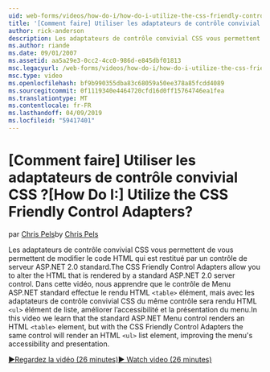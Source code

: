 ```yaml
---
uid: web-forms/videos/how-do-i/how-do-i-utilize-the-css-friendly-control-adapters
title: '[Comment faire] Utiliser les adaptateurs de contrôle convivial CSS ? | Microsoft Docs'
author: rick-anderson
description: Les adaptateurs de contrôle convivial CSS vous permettent de vous permettent de modifier le code HTML qui est restitué par un contrôle de serveur ASP.NET 2.0 standard. Dans cette vidéo, nous apprendre qui le stan...
ms.author: riande
ms.date: 09/01/2007
ms.assetid: aa5a29e3-0cc2-4cc0-986d-e845dbf01813
msc.legacyurl: /web-forms/videos/how-do-i/how-do-i-utilize-the-css-friendly-control-adapters
msc.type: video
ms.openlocfilehash: bf9b990355dba83c68059a50ee378a85fcdd4089
ms.sourcegitcommit: 0f1119340e4464720cfd16d0ff15764746ea1fea
ms.translationtype: MT
ms.contentlocale: fr-FR
ms.lasthandoff: 04/09/2019
ms.locfileid: "59417401"
---
```

# <a name="how-do-i-utilize-the-css-friendly-control-adapters"></a><span data-ttu-id="af72e-105">[Comment faire] Utiliser les adaptateurs de contrôle convivial CSS ?</span><span class="sxs-lookup"><span data-stu-id="af72e-105">[How Do I:] Utilize the CSS Friendly Control Adapters?</span></span>

<span data-ttu-id="af72e-106">par [Chris Pels](https://twitter.com/chrispels)</span><span class="sxs-lookup"><span data-stu-id="af72e-106">by [Chris Pels](https://twitter.com/chrispels)</span></span>

<span data-ttu-id="af72e-107">Les adaptateurs de contrôle convivial CSS vous permettent de vous permettent de modifier le code HTML qui est restitué par un contrôle de serveur ASP.NET 2.0 standard.</span><span class="sxs-lookup"><span data-stu-id="af72e-107">The CSS Friendly Control Adapters allow you to alter the HTML that is rendered by a standard ASP.NET 2.0 server control.</span></span> <span data-ttu-id="af72e-108">Dans cette vidéo, nous apprendre que le contrôle de Menu ASP.NET standard effectue le rendu HTML `<table>` élément, mais avec les adaptateurs de contrôle convivial CSS du même contrôle sera rendu HTML `<ul>` élément de liste, améliorer l’accessibilité et la présentation du menu.</span><span class="sxs-lookup"><span data-stu-id="af72e-108">In this video we learn that the standard ASP.NET Menu control renders an HTML `<table>` element, but with the CSS Friendly Control Adapters the same control will render an HTML `<ul>` list element, improving the menu's accessibility and presentation.</span></span> 

[<span data-ttu-id="af72e-109">&#9654;Regardez la vidéo (26 minutes)</span><span class="sxs-lookup"><span data-stu-id="af72e-109">&#9654; Watch video (26 minutes)</span></span>](https://channel9.msdn.com/Blogs/ASP-NET-Site-Videos/how-do-i-utilize-the-css-friendly-control-adapters)

